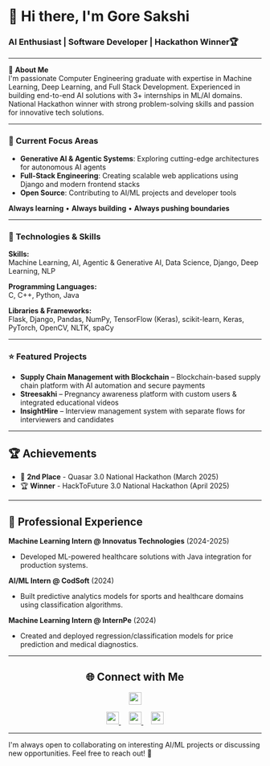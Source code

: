 # 👋 Hi there, I'm Gore Sakshi

###  AI Enthusiast | Software Developer | Hackathon Winner🏆

---

🚀 **About Me**  
I'm passionate Computer Engineering graduate with expertise in Machine Learning, Deep Learning, and Full Stack Development. Experienced in building end-to-end AI solutions with 3+ internships in ML/AI domains. National Hackathon winner with strong problem-solving skills and passion for innovative tech solutions.

---

### 🚀 Current Focus Areas

- **Generative AI & Agentic Systems**: Exploring cutting-edge architectures for autonomous AI agents
- **Full-Stack Engineering**: Creating scalable web applications using Django and modern frontend stacks  
- **Open Source**: Contributing to AI/ML projects and developer tools  

**Always learning** • **Always building** • **Always pushing boundaries**

---

### 🔧 Technologies & Skills

**Skills:**  
Machine Learning, AI, Agentic & Generative AI, Data Science, Django, Deep Learning, NLP

**Programming Languages:**  
C, C++, Python, Java

**Libraries & Frameworks:**  
Flask, Django, Pandas, NumPy, TensorFlow (Keras), scikit-learn, Keras, PyTorch, OpenCV, NLTK, spaCy

---

### ⭐ Featured Projects

- **Supply Chain Management with Blockchain** – Blockchain-based supply chain platform with AI automation and secure payments
- **Streesakhi** – Pregnancy awareness platform with custom users & integrated educational videos
- **InsightHire** – Interview management system with separate flows for interviewers and candidates

---

## 🏆 Achievements

- 🥈 **2nd Place** - Quasar 3.0 National Hackathon (March 2025)
- 🏆 **Winner** - HackToFuture 3.0 National Hackathon (April 2025)

---

## 💼 Professional Experience

**Machine Learning Intern @ Innovatus Technologies** (2024-2025)  
- Developed ML-powered healthcare solutions with Java integration for production systems.

**AI/ML Intern @ CodSoft** (2024)
- Built predictive analytics models for sports and healthcare domains using classification algorithms.

**Machine Learning Intern @ InternPe** (2024)
- Created and deployed regression/classification models for price prediction and medical diagnostics.

---

<h2 align="center">🌐 Connect with Me</h2>

<p align="center">
  <a href="mailto:goresakshi2005@gmail.com">
    <img src="https://img.shields.io/badge/Email-Send-blue?logo=gmail" height="25" />
  </a>
</p>

<p align="center">
  <a href="https://www.linkedin.com/in/inevitable-gs">
    <img src="https://img.shields.io/badge/LinkedIn-Connect-blue?logo=linkedin" height="25" />
  </a>&nbsp;&nbsp;&nbsp;
  
  <a href="https://leetcode.com/u/goresakshi/">
    <img src="https://img.shields.io/badge/LeetCode-Visit-orange?logo=leetcode" height="25" />
  </a>&nbsp;&nbsp;&nbsp;
  
  <a href="https://github.com/goresakshi2005">
    <img src="https://img.shields.io/badge/GitHub-Follow-black?logo=github" height="25" />
  </a>
</p>

---

I'm always open to collaborating on interesting AI/ML projects or discussing new opportunities. Feel free to reach out! 🙌
